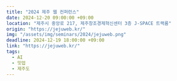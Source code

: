 ```yaml
---
title: "2024 제주 웹 컨퍼런스"
date: 2024-12-20 09:00:00 +09:00
location: "제주시 중앙로 217, 제주창조경제혁신센터 3층 J-SPACE 트랙룸"
origin: "https://jejuweb.kr/"
img: "/assets/img/seminars/2024/jejuweb.png"
deadline: 2024-12-19 18:00:00 +09:00
link: "https://jejuweb.kr/"
tags:
  - AI
  - 밋업
  - 제주도
---
```

